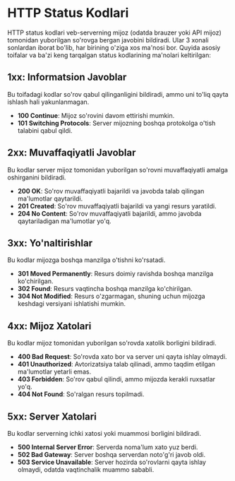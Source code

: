 # HTTP Status Kodlari

HTTP status kodlari veb-serverning mijoz (odatda brauzer yoki API mijoz) tomonidan yuborilgan so'rovga bergan javobini bildiradi. Ular 3 xonali sonlardan iborat bo'lib, har birining o'ziga xos ma'nosi bor. Quyida asosiy toifalar va ba'zi keng tarqalgan status kodlarining ma'nolari keltirilgan:

## 1xx: Informatsion Javoblar
Bu toifadagi kodlar so'rov qabul qilinganligini bildiradi, ammo uni to'liq qayta ishlash hali yakunlanmagan.

- **100 Continue**: Mijoz so'rovini davom ettirishi mumkin.
- **101 Switching Protocols**: Server mijozning boshqa protokolga o'tish talabini qabul qildi.

## 2xx: Muvaffaqiyatli Javoblar
Bu kodlar server mijoz tomonidan yuborilgan so'rovni muvaffaqiyatli amalga oshirganini bildiradi.

- **200 OK**: So'rov muvaffaqiyatli bajarildi va javobda talab qilingan ma'lumotlar qaytarildi.
- **201 Created**: So'rov muvaffaqiyatli bajarildi va yangi resurs yaratildi.
- **204 No Content**: So'rov muvaffaqiyatli bajarildi, ammo javobda qaytariladigan ma'lumotlar yo'q.

## 3xx: Yo'naltirishlar
Bu kodlar mijozga boshqa manzilga o'tishni ko'rsatadi.

- **301 Moved Permanently**: Resurs doimiy ravishda boshqa manzilga ko'chirilgan.
- **302 Found**: Resurs vaqtincha boshqa manzilga ko'chirilgan.
- **304 Not Modified**: Resurs o'zgarmagan, shuning uchun mijozga keshdagi versiyani ishlatishi mumkin.

## 4xx: Mijoz Xatolari
Bu kodlar mijoz tomonidan yuborilgan so'rovda xatolik borligini bildiradi.

- **400 Bad Request**: So'rovda xato bor va server uni qayta ishlay olmaydi.
- **401 Unauthorized**: Avtorizatsiya talab qilinadi, ammo taqdim etilgan ma'lumotlar yetarli emas.
- **403 Forbidden**: So'rov qabul qilindi, ammo mijozda kerakli ruxsatlar yo'q.
- **404 Not Found**: So'ralgan resurs topilmadi.

## 5xx: Server Xatolari
Bu kodlar serverning ichki xatosi yoki muammosi borligini bildiradi.

- **500 Internal Server Error**: Serverda noma'lum xato yuz berdi.
- **502 Bad Gateway**: Server boshqa serverdan noto'g'ri javob oldi.
- **503 Service Unavailable**: Server hozirda so'rovlarni qayta ishlay olmaydi, odatda vaqtinchalik muammo sababli.

